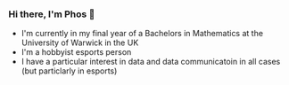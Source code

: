 ### Hi there, I'm Phos 👋

- I'm currently in my final year of a Bachelors in Mathematics at the University of Warwick in the UK
- I'm a hobbyist esports person
- I have a particular interest in data and data communicatoin in all cases (but particlarly in esports)

<!--
**Phosphorescentt/phosphorescentt** is a ✨ _special_ ✨ repository because its `README.md` (this file) appears on your GitHub profile.

Here are some ideas to get you started:

- 🔭 I’m currently working on ...
- 🌱 I’m currently learning ...
- 👯 I’m looking to collaborate on ...
- 🤔 I’m looking for help with ...
- 💬 Ask me about ...
- 📫 How to reach me: ...
- 😄 Pronouns: ...
- ⚡ Fun fact: ...
-->
